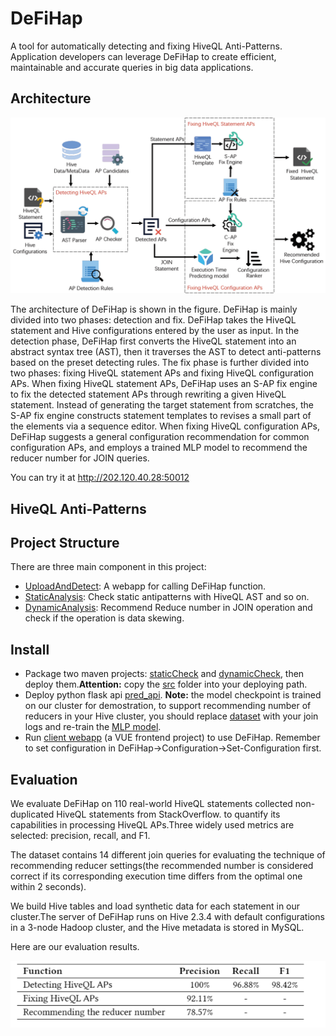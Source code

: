 # DeFiHap
A tool for automatically detecting and fixing HiveQL Anti-Patterns. Application developers can leverage DeFiHap to create efficient, maintainable and accurate queries in big data applications.

## Architecture
![system overview](pic/System%20Overview.png) 

The architecture of DeFiHap is shown in the figure. DeFiHap is mainly divided into two phases: detection and fix. DeFiHap takes the HiveQL statement and Hive configurations entered by the user as input. In the detection phase, DeFiHap first converts the HiveQL 
statement into an abstract syntax tree (AST), then it traverses the AST to detect anti-patterns based on the preset detecting 
rules. The fix phase is further divided into two phases: fixing HiveQL statement APs and fixing HiveQL configuration APs. When fixing HiveQL statement APs, DeFiHap uses an S-AP fix engine to fix the detected statement APs through rewriting a given HiveQL statement. Instead of generating the target statement from scratches, the S-AP fix engine constructs statement templates to revises a small part of the elements via a sequence editor. When fixing HiveQL configuration APs, DeFiHap suggests a general configuration recommendation for common configuration APs, and employs a trained MLP model to recommend the reducer number for JOIN queries.

You can try it at http://202.120.40.28:50012

## HiveQL Anti-Patterns

## Project Structure
There are three main component in this project:

* [UploadAndDetect](UploadAndDetect): A webapp for calling DeFiHap function.
* [StaticAnalysis](StaticAnalysis): Check static antipatterns with HiveQL 
AST and so on.
* [DynamicAnalysis](DynamicAnalysis): Recommend Reduce number in JOIN operation
and check if the operation is data skewing.

## Install
* Package two maven projects: [staticCheck](StaticAnalysis) and 
[dynamicCheck](DynamicAnalysis/hivecheck), then deploy them.**Attention:** copy the [src](src) folder into your deploying path. 
* Deploy python flask api [pred_api](DynamicAnalysis/MLP/ReducePredict/pred_api.py). **Note:** the model checkpoint is trained on our cluster for demostration, to support recommending number of reducers in your Hive cluster, you should replace [dataset](DynamicAnalysis/MLP/ReducePredict/all/) with your join logs and re-train the [MLP model](DynamicAnalysis/MLP/ReducePredict/HivePred.py).
* Run [client webapp](UploadAndDetect/UploadAndDetect) (a VUE frontend project) to use DeFiHap. 
Remember to set configuration in DeFiHap->Configuration->Set-Configuration first.

## Evaluation
 We evaluate DeFiHap on 110 real-world HiveQL statements collected non-duplicated HiveQL statements from StackOverflow. to quantify its capabilities in processing HiveQL APs.Three widely used metrics are selected: precision, recall, and F1.
 
 The dataset contains 14 different join queries for evaluating the technique of recommending reducer settings(the recommended number is considered correct if its corresponding execution time differs from the optimal one within 2 seconds). 
 
 We build Hive tables and load synthetic data for each statement in our cluster.The server of DeFiHap runs on Hive 2.3.4 with default configurations in a 3-node Hadoop cluster, and the Hive metadata is stored in MySQL.
 
 Here are our evaluation results.

 
![system overview](pic/results.png#pic_center)



